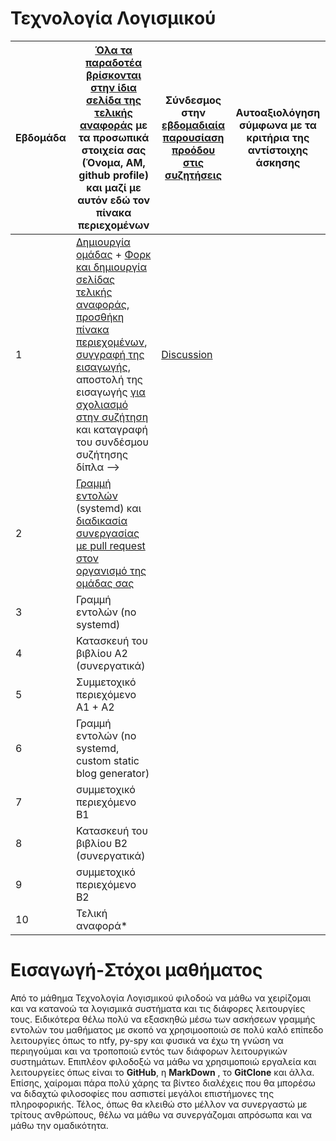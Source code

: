 # Τεχνολογία Λογισμικού 


| Εβδομάδα | [Όλα τα παραδοτέα βρίσκονται στην ίδια σελίδα της τελικής αναφοράς](https://epidrome.github.io/teaching/deliverables/) με τα προσωπικά στοιχεία σας (Όνομα, ΑΜ, github profile) και μαζί με αυτόν εδώ τον πίνακα περιεχομένων | Σύνδεσμος στην [εβδομαδιαία παρουσίαση προόδου στις συζητήσεις](https://github.com/courses-ionio/help/discussions/categories/show-and-tell) | Αυτοαξιολόγηση σύμφωνα με τα κριτήρια της αντίστοιχης άσκησης |
| --- | --- | --- | --- |
| 1 | [Δημιουργία ομάδας](https://epidrome.github.io/teaching/team/) + [Φορκ και δημιουργία σελίδας τελικής αναφοράς](https://epidrome.github.io/teaching/guide/), [προσθήκη πίνακα περιεχομένων](https://raw.githubusercontent.com/courses-ionio/sw/master/README.md), [συγγραφή της εισαγωγής](https://epidrome.github.io/teaching/intro/), αποστολή της εισαγωγής [για σχολιασμό στην συζήτηση](https://github.com/courses-ionio/sw/discussions/categories/show-and-tell) και καταγραφή του συνδέσμου συζήτησης δίπλα --> | [Discussion](https://github.com/courses-ionio/sw/discussions/1321) | |
| 2 | [Γραμμή εντολών](https://epidrome.github.io/teaching/cli) (systemd) και [διαδικασία συνεργασίας με pull request στον οργανισμό της ομάδας σας](https://epidrome.github.io/teaching/team) | | |
| 3 | Γραμμή εντολών (no systemd) | | |
| 4 | Κατασκευή του βιβλίου Α2 (συνεργατικά) | | |
| 5 | Συμμετοχικό περιεχόμενο A1 + A2 | | |
| 6 | Γραμμή εντολών (no systemd, custom static blog generator) | | |
| 7 | συμμετοχικό περιεχόμενο B1 | | |
| 8 | Κατασκευή του βιβλίου Β2 (συνεργατικά) | | |
| 9 | συμμετοχικό περιεχόμενο B2 | | |
| 10 | Τελική αναφορά* | | |

# Εισαγωγή-Στόχοι μαθήματος
Από το μάθημα Τεχνολογία Λογισμικού φιλοδοώ να μάθω να χειρίζομαι και να κατανοώ τα λογισμικά συστήματα και τις διάφορες λειτουργίες τους. Ειδικότερα θέλω πολύ να
εξασκηθώ μέσω των ασκήσεων γραμμής εντολών του μαθήματος με σκοπό να χρησιμοοποιώ σε πολύ καλό επίπεδο λειτουργίες όπως το ntfy, py-spy και φυσικά να έχω τη γνώση να 
περιηγούμαι και να τροποποιώ εντός των διάφορων λειτουργικών συστημάτων. Επιπλέον φιλοδοξώ να μάθω να χρησιμοποιώ εργαλεία και λειτουργείες όπως είναι το __GitHub__, η __MarkDown__ ,
το __GitClone__ και άλλα. Επίσης, χαίρομαι πάρα πολύ χάρης τα βίντεο διαλέχεις που θα μπορέσω να διδαχτώ φιλοσοφίες που ασπιστεί μεγάλοι επιστήμονες της πληροφορικής. Τέλος,
όπως θα κλειθώ στο μέλλον να συνεργαστώ με τρίτους ανθρώπους, θέλω να μάθω να συνεργάζομαι απρόσωπα και να μάθω την ομαδικότητα. 
